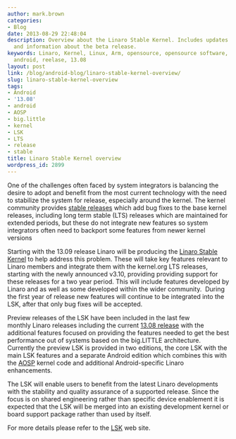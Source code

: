 ```yaml
---
author: mark.brown
categories:
- Blog
date: 2013-08-29 22:48:04
description: Overview about the Linaro Stable Kernel. Includes updates from the team
  and information about the beta release.
keywords: Linaro, Kernel, Linux, Arm, opensource, opensource software, LSK, big.little,
  android, reelase, 13.08
layout: post
link: /blog/android-blog/linaro-stable-kernel-overview/
slug: linaro-stable-kernel-overview
tags:
- Android
- '13.08'
- android
- AOSP
- big.little
- kernel
- LSK
- LTS
- release
- stable
title: Linaro Stable Kernel overview
wordpress_id: 2899
---
```


One of the challenges often faced by system integrators is balancing the desire to adopt and benefit from the most current technology with the need to stabilize the system for release, especially around the kernel. The kernel community provides [stable releases](https://git.kernel.org/cgit/linux/kernel/git/stable/linux-stable.git/) which add bug fixes to the base kernel releases, including long term stable (LTS) releases which are maintained for extended periods, but these do not integrate new features so system integrators often need to backport some features from newer kernel versions

Starting with the 13.09 release Linaro will be producing the [Linaro Stable Kernel](http://wiki-archive.linaro.org/LSK) to help address this problem. These will take key features relevant to Linaro members and integrate them with the kernel.org LTS releases, starting with the newly announced v3.10, providing providing support for these releases for a two year period. This will include features developed by Linaro and as well as some developed within the wider community.  During the first year of release new features will continue to be integrated into the LSK, after that only bug fixes will be accepted.

Preview releases of the LSK have been included in the last few monthly Linaro releases including the current [13.08 release](http://releases.linaro.org/) with the additional features focused on providing the features needed to get the best performance out of systems based on the big.LITTLE architecture. Currently the preview LSK is provided in two editions, the core LSK with the main LSK features and a separate Android edition which combines this with the [AOSP](http://source.android.com) kernel code and additional Android-specific Linaro enhancements.

The LSK will enable users to benefit from the latest Linaro developments with the stability and quality assurance of a supported release. Since the focus is on shared engineering rather than specific device enablement it is expected that the LSK will be merged into an existing development kernel or board support package rather than used by itself.

For more details please refer to the [LSK](http://wiki-archive.linaro.org/LSK) web site.

